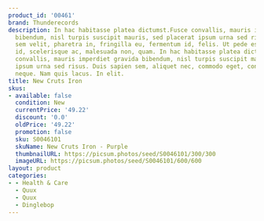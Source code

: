 ```yaml
---
product_id: '00461'
brand: Thunderecords
description: In hac habitasse platea dictumst.Fusce convallis, mauris imperdiet gravida
  bibendum, nisl turpis suscipit mauris, sed placerat ipsum urna sed risus. Integer
  sem velit, pharetra in, fringilla eu, fermentum id, felis. Ut pede est, condimentum
  id, scelerisque ac, malesuada non, quam. In hac habitasse platea dictumst.Fusce
  convallis, mauris imperdiet gravida bibendum, nisl turpis suscipit mauris, sed placerat
  ipsum urna sed risus. Duis sapien sem, aliquet nec, commodo eget, consequat quis,
  neque. Nam quis lacus. In elit.
title: New Cruts Iron
skus:
- available: false
  condition: New
  currentPrice: '49.22'
  discount: '0.0'
  oldPrice: '49.22'
  promotion: false
  sku: S0046101
  skuName: New Cruts Iron - Purple
  thumbnailURL: https://picsum.photos/seed/S0046101/300/300
  imageURL: https://picsum.photos/seed/S0046101/600/600
layout: product
categories:
- - Health & Care
  - Quux
  - Quux
  - Dinglebop
---
```

